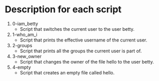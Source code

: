# Description for each script

1. 0-iam_betty
   * Script that switches the current user to the user betty.
2. 1-who_am_i
   * Script that prints the effective username of the current user.
3. 2-groups
   * Script that prints all the groups the current user is part of.
4. 3-new_owner
   * Script that changes the owner of the file hello to the user betty.
5. 4-empty
   * Script that creates an empty file called hello.
